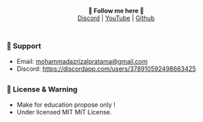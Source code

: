 <p align='center'>
  <b>🎨 Follow me here 🎨</b><br>  
  <a href="https://discordapp.com/users/378910592498663425">Discord</a> |
  <a href="https://www.youtube.com/channel/UC8vk061LgToRU4F2xLl26tw">YouTube</a> |
  <a href="https://github.com/tamsgood">Github</a><br><br>
</p>

##   

### 🧰 Support
- Email: <mohammadazrizalpratama@gmail.com>
- Discord: https://discordapp.com/users/378910592498663425

##  

### 📜 License & Warning
- Make for education propose only !
- Under licensed MIT MIT License.

##  
